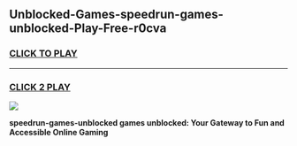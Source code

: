 
## Unblocked-Games-speedrun-games-unblocked-Play-Free-r0cva
<h3>
<a href="https://premium76.site?title=speedrun-games-unblocked&ref=15A">CLICK TO PLAY</a></h3>
<hr>

<h3>
<a href="https://premium76.site?title=speedrun-games-unblocked&ref=15A">CLICK 2 PLAY</a>
  
</h3>

<a href="https://premium76.site?title=speedrun-games-unblocked&ref=15A"><img src="https://clearcache.store/games.png"></a>


**speedrun-games-unblocked games unblocked: Your Gateway to Fun and Accessible Online Gaming**

